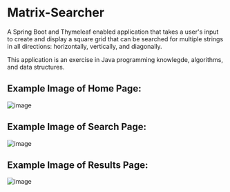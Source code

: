 # Matrix-Searcher
A Spring Boot and Thymeleaf enabled application that takes a user's input to create and display a square grid that can be searched for multiple strings in all directions: horizontally, vertically, and diagonally.

This application is an exercise in Java programming knowlegde, algorithms, and data structures.

## Example Image of Home Page:
![image](https://user-images.githubusercontent.com/66150681/99029671-0e6c1b80-2541-11eb-9278-3fef0468cc5b.png)

## Example Image of Search Page:
![image](https://user-images.githubusercontent.com/66150681/99029764-5b4ff200-2541-11eb-9039-464f299d588c.png)

## Example Image of Results Page:
![image](https://user-images.githubusercontent.com/66150681/99029722-30659e00-2541-11eb-93b5-120abcdf9aa8.png)
